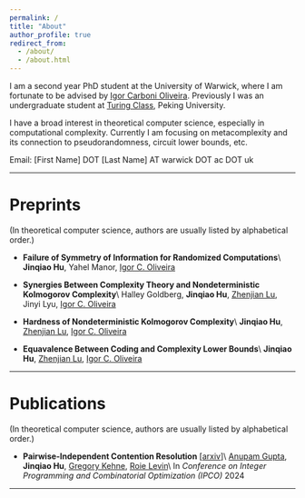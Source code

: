 ```yaml
---
permalink: /
title: "About"
author_profile: true
redirect_from: 
  - /about/
  - /about.html
---
```



I am a second year PhD student at the University of Warwick, where I am fortunate to be advised by [Igor Carboni Oliveira](https://www.dcs.warwick.ac.uk/~igorcarb/). Previously I was an undergraduate student at [Turing Class](https://cfcs.pku.edu.cn/english/research/turing_program/introduction1/index.htm), Peking University.

I have a broad interest in theoretical computer science, especially in computational complexity. Currently I am focusing on metacomplexity and its connection to pseudorandomness, circuit lower bounds, etc.

Email: [First Name] DOT [Last Name] AT warwick DOT ac DOT uk

---

# Preprints

(In theoretical computer science, authors are usually listed by alphabetical order.)

+ **Failure of Symmetry of Information for Randomized Computations**\\
**Jinqiao Hu**, Yahel Manor, [Igor C. Oliveira](https://www.dcs.warwick.ac.uk/~igorcarb/)

+ **Synergies Between Complexity Theory and Nondeterministic Kolmogorov Complexity**\\
Halley Goldberg, **Jinqiao Hu**, [Zhenjian Lu](https://luzhenjian.github.io/), Jinyi Lyu, [Igor C. Oliveira](https://www.dcs.warwick.ac.uk/~igorcarb/)


+ **Hardness of Nondeterministic Kolmogorov Complexity**\\
**Jinqiao Hu**, [Zhenjian Lu](https://luzhenjian.github.io/), [Igor C. Oliveira](https://www.dcs.warwick.ac.uk/~igorcarb/)


+ **Equavalence Between Coding and Complexity Lower Bounds**\\
**Jinqiao Hu**, [Zhenjian Lu](https://luzhenjian.github.io/), [Igor C. Oliveira](https://www.dcs.warwick.ac.uk/~igorcarb/)

---

# Publications

(In theoretical computer science, authors are usually listed by alphabetical order.)



+ **Pairwise-Independent Contention Resolution** [[arxiv](https://arxiv.org/abs/2406.15876)]\\
[Anupam Gupta](https://cs.nyu.edu/~anupamg/), **Jinqiao Hu**, [Gregory Kehne](https://gregorykehne.com/), [Roie Levin](https://roielevin.com/)\\
In *Conference on Integer Programming and Combinatorial Optimization (IPCO)* 2024

---

